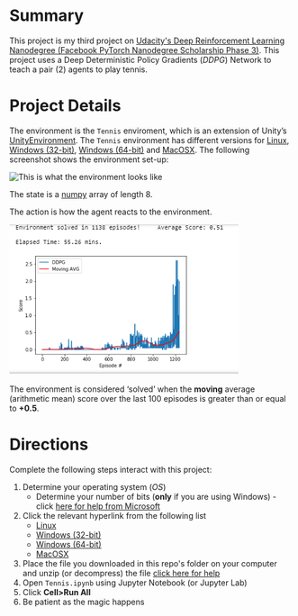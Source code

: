 # Summary
This project is my third project on [Udacity's Deep Reinforcement Learning Nanodegree (Facebook PyTorch Nanodegree Scholarship Phase 3)](https://www.udacity.com/course/deep-reinforcement-learning-nanodegree--nd893). This project uses a Deep Deterministic Policy Gradients (*DDPG*) Network to teach a pair (2) agents to play tennis.

# Project Details
The environment is the `Tennis` enviroment, which is an extension of Unity’s [UnityEnvironment](https://github.com/Unity-Technologies/ml-agents/blob/master/docs/Installation.md). The `Tennis` environment has different versions for [Linux](https://s3-us-west-1.amazonaws.com/udacity-drlnd/P3/Tennis/Tennis_Linux.zip), [Windows (32-bit)](https://s3-us-west-1.amazonaws.com/udacity-drlnd/P3/Tennis/Tennis_Windows_x86.zip), [Windows (64-bit)](https://s3-us-west-1.amazonaws.com/udacity-drlnd/P3/Tennis/Tennis_Windows_x86_64.zip) and [MacOSX](https://s3-us-west-1.amazonaws.com/udacity-drlnd/P3/Tennis/Tennis.app.zip). The following screenshot shows the environment set-up:

![This is what the environment looks like](Environment_Screenshot.png)

The state is a [numpy](https://numpy.org/) array of length 8.

The action is how the agent reacts to the environment. 

![This is a plot of the scores](env_solved_p3.png)

The environment is considered ‘solved’ when the __moving__ average (arithmetic mean) score over the last 100 episodes is greater than or equal to __+0.5__.

# Directions
Complete the following steps interact with this project:

1. Determine your operating system (*OS*) 
   - Determine your number of bits (__only__ if you are using Windows) - click [here for help from Microsoft](https://support.microsoft.com/en-us/help/827218/how-to-determine-whether-a-computer-is-running-a-32-bit-version-or-64)
2. Click the relevant hyperlink from the following list
   - [Linux](https://s3-us-west-1.amazonaws.com/udacity-drlnd/P3/Tennis/Tennis_Linux.zip)
   - [Windows (32-bit)](https://s3-us-west-1.amazonaws.com/udacity-drlnd/P3/Tennis/Tennis_Windows_x86.zip)
   - [Windows (64-bit)](https://s3-us-west-1.amazonaws.com/udacity-drlnd/P3/Tennis/Tennis_Windows_x86_64.zip)
   - [MacOSX](https://s3-us-west-1.amazonaws.com/udacity-drlnd/P3/Tennis/Tennis.app.zip)
3. Place the file you downloaded in this repo's folder on your computer and unzip (or decompress) the file [click here for help](https://github.com/udacity/deep-reinforcement-learning/tree/master/p3_collab-compet)
4. Open `Tennis.ipynb` using Jupyter Notebook (or Jupyter Lab)
5. Click **Cell>Run All**
6. Be patient as the magic happens
